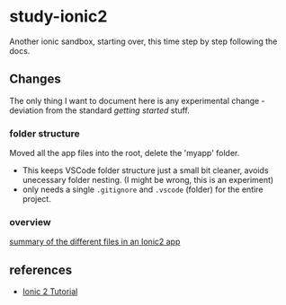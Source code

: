 # study-ionic2
Another ionic sandbox, starting over, this time step by step following the docs. 

## Changes

The only thing I want to document here is any experimental change - deviation from the standard *getting started* stuff. 

### folder structure

Moved all the app files into the root, delete the 'myapp' folder. 

* This keeps VSCode folder structure just a small bit cleaner, avoids unecessary folder nesting. (I might be wrong, this is an experiment)
* only needs a single `.gitignore` and `.vscode` (folder) for the entire project.


### overview

[summary of the different files in an Ionic2 app](docs/ionic-files.md)

## references

* [Ionic 2 Tutorial](http://ionicframework.com/docs/v2/intro/tutorial/)